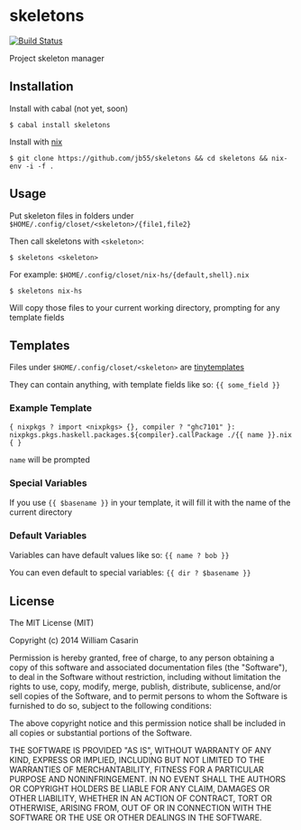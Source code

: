 
# skeletons

[![Build Status](https://travis-ci.org/jb55/skeletons.svg)](https://travis-ci.org/jb55/skeletons)

  Project skeleton manager

## Installation

  Install with cabal (not yet, soon)

    $ cabal install skeletons

  Install with [nix](http://nixos.org/nix/)

    $ git clone https://github.com/jb55/skeletons && cd skeletons && nix-env -i -f .

## Usage

  Put skeleton files in folders under `$HOME/.config/closet/<skeleton>/{file1,file2}`

  Then call skeletons with `<skeleton>`:

    $ skeletons <skeleton>

  For example: `$HOME/.config/closet/nix-hs/{default,shell}.nix`

    $ skeletons nix-hs

  Will copy those files to your current working directory, prompting for any template
  fields

## Templates

  Files under `$HOME/.config/closet/<skeleton>` are [tinytemplates](https://hackage.haskell.org/package/tinytemplate)

  They can contain anything, with template fields like so: `{{ some_field }}`

### Example Template

    { nixpkgs ? import <nixpkgs> {}, compiler ? "ghc7101" }:
    nixpkgs.pkgs.haskell.packages.${compiler}.callPackage ./{{ name }}.nix { }

  `name` will be prompted

### Special Variables

  If you use `{{ $basename }}` in your template, it will fill it with the
  name of the current directory

### Default Variables

  Variables can have default values like so: `{{ name ? bob }}`

  You can even default to special variables: `{{ dir ? $basename }}`

## License

  The MIT License (MIT)

  Copyright (c) 2014 William Casarin

  Permission is hereby granted, free of charge, to any person obtaining a copy
  of this software and associated documentation files (the "Software"), to deal
  in the Software without restriction, including without limitation the rights
  to use, copy, modify, merge, publish, distribute, sublicense, and/or sell
  copies of the Software, and to permit persons to whom the Software is
  furnished to do so, subject to the following conditions:

  The above copyright notice and this permission notice shall be included in
  all copies or substantial portions of the Software.

  THE SOFTWARE IS PROVIDED "AS IS", WITHOUT WARRANTY OF ANY KIND, EXPRESS OR
  IMPLIED, INCLUDING BUT NOT LIMITED TO THE WARRANTIES OF MERCHANTABILITY,
  FITNESS FOR A PARTICULAR PURPOSE AND NONINFRINGEMENT. IN NO EVENT SHALL THE
  AUTHORS OR COPYRIGHT HOLDERS BE LIABLE FOR ANY CLAIM, DAMAGES OR OTHER
  LIABILITY, WHETHER IN AN ACTION OF CONTRACT, TORT OR OTHERWISE, ARISING FROM,
  OUT OF OR IN CONNECTION WITH THE SOFTWARE OR THE USE OR OTHER DEALINGS IN
  THE SOFTWARE.
